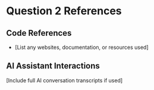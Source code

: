 # Question 2 References

## Code References
- [List any websites, documentation, or resources used]

## AI Assistant Interactions
[Include full AI conversation transcripts if used]
